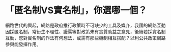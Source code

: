 # 「匿名制VS實名制」，你選哪一個？

網路世代的興起，網路是政府推行政策時不可缺少的工具及媒介，我國的網路互動因採匿名制，常衍生不理性、謾罵等對政策未有實質助益之意見，後續若採實名制互動，您對實名制的作法有何想法，或需有那些機制相互搭配？以利公共政策網路參與能發揮作用。